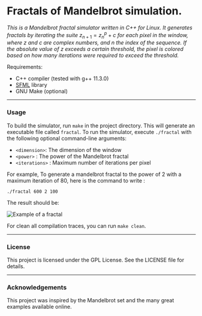 # Fractals of Mandelbrot simulation.
_This is a Mandelbrot fractal simulator written in C++ for Linux. It generates fractals by iterating the suite_ $z_{n+1} = z_n^p + c$ _for each pixel in the window, where_ $z$ _and_ $c$ _are complex numbers, and_ $n$ _the index of the sequence. If the absolute value of_ $z$ _exceeds a certain threshold, the pixel is colored based on how many iterations were required to exceed the threshold._

Requirements:

- C++ compiler (tested with g++ 11.3.0)
- [SFML](https://www.sfml-dev.org/index-fr.php) library
- GNU Make (optional)

---

### Usage

To build the simulator, run ```make``` in the project directory. This will generate an executable file called ```fractal```. To run the simulator, execute ```./fractal``` with the following optional command-line arguments:

- ```<dimension>```: The dimension of the window
- ```<power>``` : The power of the Mandelbrot fractal
- ```<iterations>``` : Maximum number of iterations per pixel

For example, To generate a mandelbrot fractal to the power of 2 with a maximum iteration of 80, here is the command to write :

```./fractal 600 2 100```

The result should be:

![Example of a fractal](exampleFractal.png)

For clean all compilation traces, you can run ```make clean```.

---

### License

This project is licensed under the GPL License. See the LICENSE file for details.

---

### Acknowledgements

This project was inspired by the Mandelbrot set and the many great examples available online.
